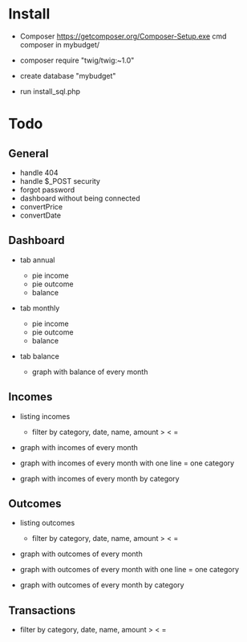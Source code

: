 # Install
- Composer
https://getcomposer.org/Composer-Setup.exe
cmd composer in mybudget/

- composer require "twig/twig:~1.0"

- create database "mybudget"

- run install_sql.php

# Todo
## General
- handle 404
- handle $_POST security
- forgot password
- dashboard without being connected
- convertPrice
- convertDate

## Dashboard
- tab annual
    - pie income
    - pie outcome
    - balance

- tab monthly
    - pie income
    - pie outcome
    - balance

- tab balance
    - graph with balance of every month

## Incomes
- listing incomes
    - filter by category, date, name, amount > < =

- graph with incomes of every month

- graph with incomes of every month with one line = one category

- graph with incomes of every month by category

## Outcomes
- listing outcomes
    - filter by category, date, name, amount > < =

- graph with outcomes of every month

- graph with outcomes of every month with one line = one category

- graph with outcomes of every month by category

## Transactions
- filter by category, date, name, amount > < =

